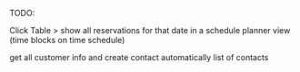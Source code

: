 TODO:

Click Table > show all reservations for that date in a schedule planner view (time blocks on time schedule)

get all customer info and create contact automatically
list of contacts

